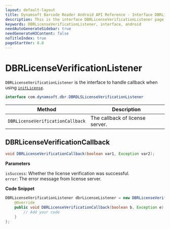 ```yaml
---
layout: default-layout
title: Dynamsoft Barcode Reader Android API Reference - Interface DBRLicenseVerificationListener
description: This is the interface DBRLicenseVerificationListener page of Dynamsoft Barcode Reader for Android SDK.
keywords: DBRLicenseVerificationListener, interface, android
needAutoGenerateSidebar: true
needGenerateH3Content: false
noTitleIndex: true
pageStartVer: 8.0
---
```


# DBRLicenseVerificationListener

`DBRLicenseVerificationListener` is the interface to handle callback when using [`initLicense`](primary-license.md#initlicense).

```java
interface com.dynamsoft.dbr.DBRDLSLicenseVerificationListener
```

| Method | Description |
| ------ | ----------- |
| `DBRLicenseVerificationCallback` | The callback of license server. |

## DBRLicenseVerificationCallback

```java
void DBRLicenseVerificationCallback(boolean var1, Exception var2);
```

**Parameters**

`isSuccess`: Whether the license verification was successful.  
`error`: The error message from license server.

**Code Snippet**

```java
DBRLicenseVerificationListener dbrLicenseListener = new DBRLicenseVerificationListener() {
    @Override
    public void DBRLicenseVerificationCallback(boolean b, Exception e) {
        // Add your code
    }
};
```
